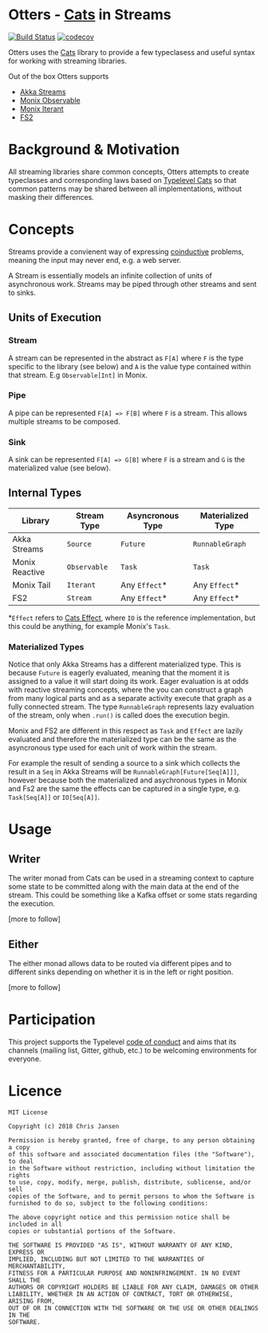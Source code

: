 # Otters - [Cats](https://typelevel.org/cats/) in Streams
[![Build Status](https://travis-ci.org/janstenpickle/otters.svg?branch=master)](https://travis-ci.org/janstenpickle/otters) [![codecov](https://codecov.io/gh/janstenpickle/otters/branch/master/graph/badge.svg)](https://codecov.io/gh/janstenpickle/otters)


Otters uses the [Cats](https://typelevel.org/cats/) library to provide a few typeclasess and useful syntax for working with streaming libraries.

Out of the box Otters supports
- [Akka Streams](https://doc.akka.io/docs/akka/2.5/stream/index.html?language=scala)
- [Monix Observable](https://monix.io/)
- [Monix Iterant](https://monix.io/)
- [FS2](https://functional-streams-for-scala.github.io/fs2/)

# Background & Motivation
All streaming libraries share common concepts, Otters attempts to create typeclasses and corresponding laws based on [Typelevel Cats](https://typelevel.org/cats/) so that common patterns may be shared between all implementations, without masking their differences.

# Concepts 
Streams provide a convienent way of expressing [coinductive](https://en.wikipedia.org/wiki/Coinduction) problems, meaning the input may never end, e.g. a web server.

A Stream is essentially models an infinite collection of units of asynchronous work. Streams may be piped through other streams and sent to sinks.

## Units of Execution

### Stream

A stream can be represented in the abstract as `F[A]` where `F` is the type specific to the library (see below) and `A` is the value type contained within that stream. E.g `Observable[Int]` in Monix.

### Pipe

A pipe can be represented `F[A] => F[B]` where `F` is a stream. This allows multiple streams to be composed.

### Sink

A sink can be represented `F[A] => G[B]` where `F` is a stream and `G` is the materialized value (see below).

## Internal Types

|Library|Stream Type|Asyncronous Type|Materialized Type|
|-|-|-|-|
|Akka Streams|`Source`|`Future`|`RunnableGraph`|
|Monix Reactive|`Observable`|`Task`|`Task`|
|Monix Tail|`Iterant`|Any `Effect`*|Any `Effect`*|
|FS2|`Stream`|Any `Effect`*|Any `Effect`*|

*`Effect` refers to [Cats Effect](https://github.com/typelevel/cats-effect/), where `IO` is the reference implementation, but this could be anything, for example Monix's `Task`.

### Materialized Types

Notice that only Akka Streams has a different materialized type. This is because `Future` is eagerly evaluated, meaning that the moment it is assigned to a value it will start doing its work. Eager evaluation is at odds with reactive streaming concepts, where the you can construct a graph from many logical parts and as a separate activity execute that graph as a fully connected stream. The type `RunnableGraph` represents lazy evaluation of the stream, only when `.run()` is called does the execution begin.

Monix and FS2 are different in this respect as `Task` and `Effect` are lazily evaluated and therefore the materialized type can be the same as the asyncronous type used for each unit of work within the stream.

For example the result of sending a source to a sink which collects the result in a `Seq` in Akka Streams will be `RunnableGraph[Future[Seq[A]]]`, however because both the materialized and asychronous types in Monix and Fs2 are the same the effects can be captured in a single type, e.g. `Task[Seq[A]]` or `IO[Seq[A]]`.

# Usage

## Writer
The writer monad from Cats can be used in a streaming context to capture some state to be committed along with the main data at the end of the stream. This could be something like a Kafka offset or some stats regarding the execution.


[more to follow]

## Either
The either monad allows data to be routed via different pipes and to different sinks depending on whether it is in the left or right position.

[more to follow]

# Participation

This project supports the Typelevel [code of conduct](http://typelevel.org/conduct.html) and aims that its channels
(mailing list, Gitter, github, etc.) to be welcoming environments for everyone.

# Licence

```
MIT License

Copyright (c) 2018 Chris Jansen

Permission is hereby granted, free of charge, to any person obtaining a copy
of this software and associated documentation files (the "Software"), to deal
in the Software without restriction, including without limitation the rights
to use, copy, modify, merge, publish, distribute, sublicense, and/or sell
copies of the Software, and to permit persons to whom the Software is
furnished to do so, subject to the following conditions:

The above copyright notice and this permission notice shall be included in all
copies or substantial portions of the Software.

THE SOFTWARE IS PROVIDED "AS IS", WITHOUT WARRANTY OF ANY KIND, EXPRESS OR
IMPLIED, INCLUDING BUT NOT LIMITED TO THE WARRANTIES OF MERCHANTABILITY,
FITNESS FOR A PARTICULAR PURPOSE AND NONINFRINGEMENT. IN NO EVENT SHALL THE
AUTHORS OR COPYRIGHT HOLDERS BE LIABLE FOR ANY CLAIM, DAMAGES OR OTHER
LIABILITY, WHETHER IN AN ACTION OF CONTRACT, TORT OR OTHERWISE, ARISING FROM,
OUT OF OR IN CONNECTION WITH THE SOFTWARE OR THE USE OR OTHER DEALINGS IN THE
SOFTWARE.
```
